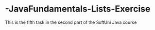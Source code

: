 # -JavaFundamentals-Lists-Exercise
This is the fifth task in the second part of the SoftUni Java course
